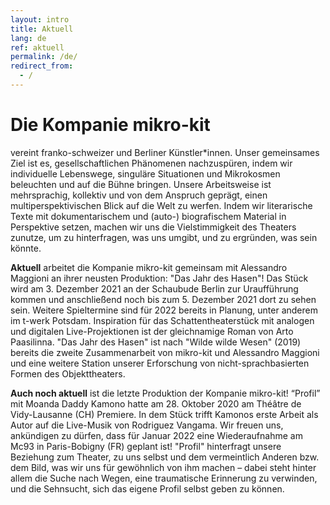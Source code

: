```yaml
---
layout: intro
title: Aktuell
lang: de
ref: aktuell
permalink: /de/
redirect_from:
  - /
---
```

# Die Kompanie mikro-kit
vereint franko-schweizer und Berliner Künstler*innen. Unser gemeinsames Ziel ist es, gesellschaftlichen Phänomenen nachzuspüren, indem wir individuelle Lebenswege, singuläre Situationen und Mikrokosmen beleuchten und auf die Bühne bringen. Unsere Arbeitsweise ist mehrsprachig, kollektiv und von dem Anspruch geprägt, einen multiperspektivischen Blick auf die Welt zu werfen. Indem wir literarische Texte mit dokumentarischem und (auto-) biografischem Material in Perspektive setzen, machen wir uns die Vielstimmigkeit des Theaters zunutze, um zu hinterfragen, was uns umgibt, und zu ergründen, was sein könnte.  


**Aktuell** arbeitet die Kompanie mikro-kit gemeinsam mit Alessandro Maggioni an ihrer neusten Produktion: "Das Jahr des Hasen"! Das Stück wird am 3. Dezember 2021 an der Schaubude Berlin zur Uraufführung kommen und anschließend noch bis zum 5. Dezember 2021 dort zu sehen sein. Weitere Spieltermine sind für 2022 bereits in Planung, unter anderem im t-werk Potsdam. Inspiration für das Schattentheaterstück mit analogen und digitalen Live-Projektionen ist der gleichnamige Roman von Arto Paasilinna. "Das Jahr des Hasen" ist nach "Wilde wilde Wesen" (2019) bereits die zweite Zusammenarbeit von mikro-kit und Alessandro Maggioni und eine weitere Station unserer Erforschung von nicht-sprachbasierten Formen des Objekttheaters.


**Auch noch aktuell** ist die letzte Produktion der Kompanie mikro-kit! “Profil” mit Moanda Daddy Kamono hatte am 28. Oktober 2020 am Théâtre de Vidy-Lausanne (CH) Premiere. In dem Stück trifft Kamonos erste Arbeit als Autor auf die Live-Musik von Rodriguez Vangama. Wir freuen uns, ankündigen zu dürfen, dass für Januar 2022 eine Wiederaufnahme am Mc93 in Paris-Bobigny (FR) geplant ist! "Profil" hinterfragt unsere Beziehung zum Theater, zu uns selbst und dem vermeintlich Anderen bzw. dem Bild, was wir uns für gewöhnlich von ihm machen – dabei steht hinter allem die Suche nach Wegen, eine traumatische Erinnerung zu verwinden, und die Sehnsucht, sich das eigene Profil selbst geben zu können.

